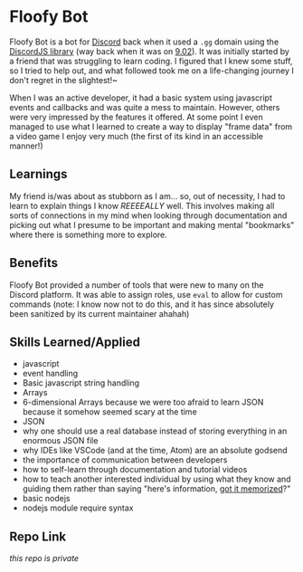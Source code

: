 # Floofy Bot

Floofy Bot is a bot for [Discord](https://discord.com) back when it used a `.gg` domain using the [DiscordJS library](https://discord.js.org) (way back when it was on [9.02](https://old.discordjs.dev/#/docs/discord.js/9.0.2/general/welcome)). It was initially started by a friend that was struggling to learn coding. I figured that I knew some stuff, so I tried to help out, and what followed took me on a life-changing journey I don't regret in the slightest!~

When I was an active developer, it had a basic system using javascript events and callbacks and was quite a mess to maintain. However, others were very impressed by the features it offered. At some point I even managed to use what I learned to create a way to display "frame data" from a video game I enjoy very much (the first of its kind in an accessible manner!)

## Learnings

My friend is/was about as stubborn as I am... so, out of necessity, I had to learn to explain things I know _REEEEALLY_ well. This involves making all sorts of connections in my mind when looking through documentation and picking out what I presume to be important and making mental "bookmarks" where there is something more to explore.

## Benefits

Floofy Bot provided a number of tools that were new to many on the Discord platform. It was able to assign roles, use `eval` to allow for custom commands (note: I know now not to do this, and it has since absolutely been sanitized by its current maintainer ahahah)

## Skills Learned/Applied

- javascript
- event handling
- Basic javascript string handling
- Arrays
- 6-dimensional Arrays because we were too afraid to learn JSON because it somehow seemed scary at the time
- JSON
- why one should use a real database instead of storing everything in an enormous JSON file
- why IDEs like VSCode (and at the time, Atom) are an absolute godsend
- the importance of communication between developers
- how to self-learn through documentation and tutorial videos
- how to teach another interested individual by using what they know and guiding them rather than saying "here's information, [got it memorized](https://youtu.be/8MJFYBBpzyc)?"
- basic nodejs
- nodejs module require syntax

## Repo Link

_this repo is private_